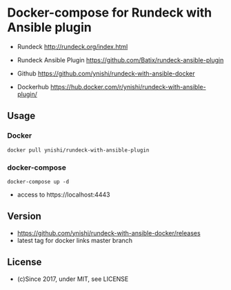 # Docker-compose for Rundeck with Ansible plugin

* Rundeck http://rundeck.org/index.html
* Rundeck Ansible Plugin https://github.com/Batix/rundeck-ansible-plugin

* Github https://github.com/ynishi/rundeck-with-ansible-docker
* Dockerhub https://hub.docker.com/r/ynishi/rundeck-with-ansible-plugin/

## Usage
### Docker
```
docker pull ynishi/rundeck-with-ansible-plugin
```
### docker-compose
```
docker-compose up -d
```
* access to https://localhost:4443

## Version
* https://github.com/ynishi/rundeck-with-ansible-docker/releases
* latest tag for docker links master branch

## License
* (c)Since 2017, under MIT, see LICENSE
